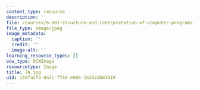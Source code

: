 ```yaml
---
content_type: resource
description: ''
file: /courses/6-001-structure-and-interpretation-of-computer-programs-spring-2005/159facf30a7cff40e9862a332ab83819_7A.jpg
file_type: image/jpeg
image_metadata:
  caption: ''
  credit: ''
  image-alt: ''
learning_resource_types: []
ocw_type: OCWImage
resourcetype: Image
title: 7A.jpg
uid: 159facf3-0a7c-ff40-e986-2a332ab83819
---
```

